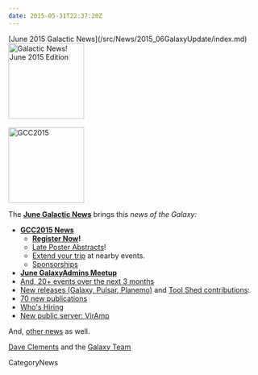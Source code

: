 ```yaml
---
date: 2015-05-31T22:37:20Z
---
```

<div class='newsItemHeader'>[June 2015 Galactic News](/src/News/2015_06GalaxyUpdate/index.md)</div>

<div class='right'>
<a href='/GalaxyUpdates/2015_06'><img src='/Images/Logos/GalaxyUpdate200.png' alt='Galactic News! June 2015 Edition' width=150 /></a><br /><br />
<a href='/GalaxyUpdates/2015_06#gcc2015-4-8-july-norwich-uk'><img src='/Images/Logos/GCC2015LogoWide600.png' alt='GCC2015' width="150" /></a><br />
</div>

The **[June Galactic News](/src/GalaxyUpdates/2015_06/index.md)** brings this *news of the Galaxy:*

* **[GCC2015 News](/src/GalaxyUpdates/2015_06/index.md#gcc2015-4-8-july-norwich-uk)**
  * **[Register Now](/src/GalaxyUpdates/2015_06/index.md#registration-is-open)!**
  * [Late Poster Abstracts](/src/GalaxyUpdates/2015_06/index.md#late-poster-abstracts)!
  * [Extend your trip](/src/GalaxyUpdates/2015_06/index.md#other-events-near-gcc2015) at nearby events.
  * [Sponsorships](/src/GalaxyUpdates/2015_06/index.md#gcc2015-sponsorships)
* **[June GalaxyAdmins Meetup](/src/GalaxyUpdates/2015_06/index.md#june-galaxyadmins-meetup)**
* [And, 20+ events over the next 3 months](/src/GalaxyUpdates/2015_06/index.md#other-events)
* [New releases (Galaxy, Pulsar, Planemo)](/src/GalaxyUpdates/2015_06/index.md#releases) and [Tool Shed contributions](/src/GalaxyUpdates/2015_06/index.md#toolshed-contributions):
* [70 new publications](/src/GalaxyUpdates/2015_06/index.md#new-papers)
* [Who's Hiring](/src/GalaxyUpdates/2015_06/index.md#whos-hiring)
* [New public server: VirAmp](/src/GalaxyUpdates/2015_06/index.md#new-public-galaxy-servers)

And, [other news](/src/GalaxyUpdates/2015_06/index.md#other-news) as well.

[Dave Clements](/src/DaveClements/index.md) and the [Galaxy Team](/src/GalaxyTeam/index.md)


CategoryNews
